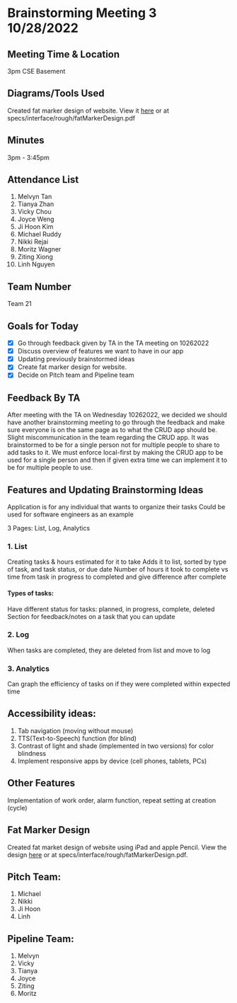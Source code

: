 # Brainstorming Meeting 3 10/28/2022

## Meeting Time & Location

3pm CSE Basement

## Diagrams/Tools Used

Created fat marker design of website. View it [here](https://github.com/cse110-fa22-group21/cse110-fa22-group21/blob/main/specs/interface/rough/fatMarkerDesign.pdf) or at specs/interface/rough/fatMarkerDesign.pdf

## Minutes

3pm - 3:45pm

## Attendance List

1. Melvyn Tan
2. Tianya Zhan
3. Vicky Chou
4. Joyce Weng
5. Ji Hoon Kim
6. Michael Ruddy
7. Nikki Rejai
8. Moritz Wagner
9. Ziting Xiong
10. Linh Nguyen

## Team Number

Team 21

## Goals for Today

-   [x] Go through feedback given by TA in the TA meeting on 10262022
-   [x] Discuss overview of features we want to have in our app
-   [x] Updating previously brainstormed ideas
-   [x] Create fat marker design for website.
-   [x] Decide on Pitch team and Pipeline team

## Feedback By TA

After meeting with the TA on Wednesday 10262022, we decided we should have another brainstorming meeting to go through the feedback and make sure everyone is on the same page as to what the CRUD app should be. Slight miscommunication in the team regarding the CRUD app. It was brainstormed to be for a single person not for multiple people to share to add tasks to it. We must enforce local-first by making the CRUD app to be used for a single person and then if given extra time we can implement it to be for multiple people to use.

## Features and Updating Brainstorming Ideas

Application is for any individual that wants to organize their tasks
Could be used for software engineers as an example

3 Pages: List, Log, Analytics

### 1. List

Creating tasks & hours estimated for it to take
Adds it to list, sorted by type of task, and task status, or due date
Number of hours it took to complete vs time from task in progress to completed and give difference after complete

#### Types of tasks:

Have different status for tasks: planned, in progress, complete, deleted
Section for feedback/notes on a task that you can update

### 2. Log

When tasks are completed, they are deleted from list and move to log

### 3. Analytics

Can graph the efficiency of tasks on if they were completed within expected time

## Accessibility ideas:

1. Tab navigation (moving without mouse)
2. TTS(Text-to-Speech) function (for blind)
3. Contrast of light and shade (implemented in two versions) for color blindness
4. Implement responsive apps by device (cell phones, tablets, PCs)

## Other Features

Implementation of work order, alarm function, repeat setting at creation (cycle)

## Fat Marker Design

Created fat market design of website using iPad and apple Pencil. View the design [here](https://github.com/cse110-fa22-group21/cse110-fa22-group21/blob/main/specs/interface/rough/fatMarkerDesign.pdf) or at specs/interface/rough/fatMarkerDesign.pdf.

## Pitch Team:

1. Michael
2. Nikki
3. Ji Hoon
4. Linh

## Pipeline Team:

1. Melvyn
2. Vicky
3. Tianya
4. Joyce
5. Ziting
6. Moritz
